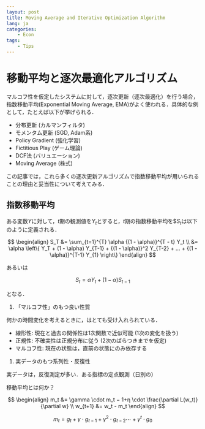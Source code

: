 ```yaml
---
layout: post
title: Moving Average and Iterative Optimization Algorithm
lang: ja
categories:
    - Econ
tags:
    - Tips
---
```






# 移動平均と逐次最適化アルゴリズム

マルコフ性を仮定したシステムに対して，逐次更新（逐次最適化）を行う場合，指数移動平均(Exponential Moving Average, EMA)がよく使われる．具体的な例として，たとえば以下が挙げられる．

- 分布更新 (カルマンフィルタ)
- モメンタム更新 (SGD, Adam系)
- Policy Gradient (強化学習)
- Fictitious Play (ゲーム理論)
- DCF法 (バリュエーション)
- Moving Average (株式)

この記事では，これら多くの逐次更新アルゴリズムで指数移動平均が用いられることの理由と妥当性について考えてみる．



## 指数移動平均

ある変数$Y$に対して，$t$期の観測値を$Y_t$とすると，$t$期の指数移動平均を$$S_t$は以下のように定義される．

$$
\begin{align}
S_T 
&= \sum_{t=1}^{T} \alpha {(1 - \alpha)}^{T - t} Y_t \\
&= \alpha \left\{ Y_T + (1 - \alpha) Y_{T-1} + {(1 - \alpha)}^2 Y_{T-2} + ... + {(1 - \alpha)}^{T-1} Y_{1} \right\}
\end{align}
$$

あるいは

$$
S_t = \alpha Y_t + (1 - \alpha) S_{t-1} 
$$

となる．





1. 「マルコフ性」のもつ良い性質

何かの時間変化を考えるときに，はとても受け入れられている．

- 線形性: 現在と過去の関係性は1次関数で近似可能 (1次の変化を扱う)
- 正規性: 不確実性は正規分布に従う (2次のばらつきまでを仮定)
- マルコフ性: 現在の状態は，直前の状態にのみ依存する





1. 実データのもつ系列性・反復性

実データは，反復測定が多い．ある指標の定点観測（日別の）





移動平均とは何か？




$$
\begin{align}
m_t &= \gamma \cdot m_t − 1+η \cdot \frac{\partial L(w_t)}{\partial w} \\
w_{t+1} &= w_t - m_t
\end{align}
$$



$$
m_t = g_t + \gamma \cdot g_{t-1} + \gamma^2 \cdot g_{t-2} \cdots + \gamma^t \cdot g_{0}
$$















